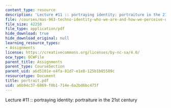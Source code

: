 ```yaml
---
content_type: resource
description: 'Lecture #11 :: portraying identity: portraiture in the 21st century'
file: /courses/mas-963-techno-identity-who-we-are-and-how-we-perceive-ourselves-and-others-spring-2002/a6b94c376869f0b1714e6a2bd6bc475f_portrait.pdf
file_size: 42250
file_type: application/pdf
hide_download: true
hide_download_original: null
learning_resource_types:
- Assignments
license: https://creativecommons.org/licenses/by-nc-sa/4.0/
ocw_type: OCWFile
parent_title: Assignments
parent_type: CourseSection
parent_uid: a6d5101e-e4fa-81d7-e1e8-125b1b85589c
resourcetype: Document
title: portrait.pdf
uid: a6b94c37-6869-f0b1-714e-6a2bd6bc475f
---
```

Lecture #11 :: portraying identity: portraiture in the 21st century